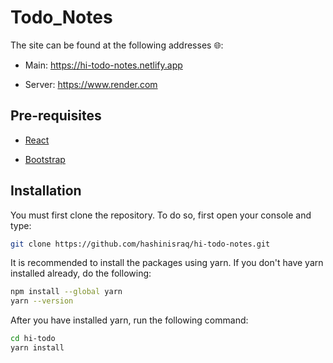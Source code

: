 # Todo_Notes

The site can be found at the following addresses 🌐:

- Main: <https://hi-todo-notes.netlify.app>

- Server: <https://www.render.com>

## Pre-requisites

- [React](https://reactjs.org/)

- [Bootstrap](https://getbootstrap.com/)

## Installation

You must first clone the repository. To do so, first open your console and type:

```bash
git clone https://github.com/hashinisraq/hi-todo-notes.git
```

It is recommended to install the packages using yarn.
If you don't have yarn installed already, do the following:

```bash
npm install --global yarn
yarn --version
```

After you have installed yarn, run the following command:

```bash
cd hi-todo
yarn install
```
